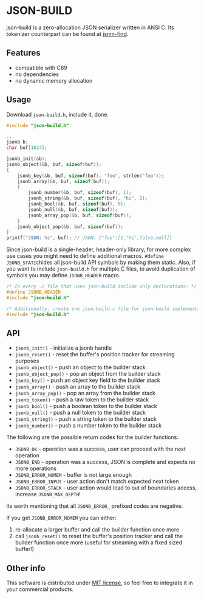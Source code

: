 # JSON-BUILD

json-build is a zero-allocation JSON serializer written in ANSI C. Its
tokenizer counterpart can be found at
[jsmn-find](https://github.com/lcsmuller/jsmn-find).

## Features

* compatible with C89
* no dependencies
* no dynamic memory allocation

## Usage

Download `json-build.h`, include it, done.

```c
#include "json-build.h"

...
jsonb b;
char buf[1024];

jsonb_init(&b);
jsonb_object(&b, buf, sizeof(buf));
{
    jsonb_key(&b, buf, sizeof(buf), "foo", strlen("foo"));
    jsonb_array(&b, buf, sizeof(buf));
    {
        jsonb_number(&b, buf, sizeof(buf), 1);
        jsonb_string(&b, buf, sizeof(buf), "hi", 2);
        jsonb_bool(&b, buf, sizeof(buf), 0);
        jsonb_null(&b, buf, sizeof(buf));
        jsonb_array_pop(&b, buf, sizeof(buf));
    }
    jsonb_object_pop(&b, buf, sizeof(buf));
}
printf("JSON: %s", buf); // JSON: {"foo":[1,"hi",false,null]}
```

Since json-build is a single-header, header-only library, for more complex use
cases you might need to define additional macros. `#define JSONB_STATIC`hides all
json-build API symbols by making them static. Also, if you want to include `json-build.h`
for multiple C files, to avoid duplication of symbols you may define `JSONB_HEADER` macro.

```c
/* In every .c file that uses json-build include only declarations: */
#define JSONB_HEADER
#include "json-build.h"

/* Additionally, create one json-build.c file for json-build implementation: */
#include "json-build.h"
```

## API

* `jsonb_init()` - initialize a jsonb handle
* `jsonb_reset()` - reset the buffer's position tracker for streaming purposes
* `jsonb_object()` - push an object to the builder stack
* `jsonb_object_pop()` - pop an object from the builder stack
* `jsonb_key()` - push an object key field to the builder stack
* `jsonb_array()` - push an array to the builder stack
* `jsonb_array_pop()` - pop an array from the builder stack
* `jsonb_token()` - push a raw token to the builder stack
* `jsonb_bool()` - push a boolean token to the builder stack
* `jsonb_null()` - push a null token to the builder stack
* `jsonb_string()` - push a string token to the builder stack
* `jsonb_number()` - push a number token to the builder stack

The following are the possible return codes for the builder functions:
* `JSONB_OK` - operation was a success, user can proceed with the next operation
* `JSONB_END` - operation was a success, JSON is complete and expects no more operations
* `JSONB_ERROR_NOMEM` - buffer is not large enough
* `JSONB_ERROR_INPUT` - user action don't match expected next token
* `JSONB_ERROR_STACK` - user action would lead to out of boundaries access, increase `JSONB_MAX_DEPTH`!

Its worth mentioning that all `JSONB_ERROR_` prefixed codes are negative.

If you get `JSONB_ERROR_NOMEM` you can either:
1. re-allocate a larger buffer and call the builder function once more
2. call `jsonb_reset()` to reset the buffer's position tracker and call the builder function once more (useful for streaming with a fixed sized buffer!)

## Other info

This software is distributed under [MIT license](www.opensource.org/licenses/mit-license.php),
so feel free to integrate it in your commercial products.
